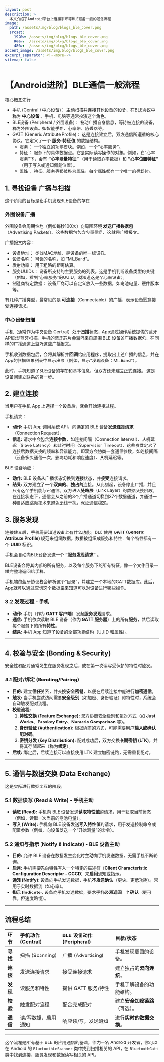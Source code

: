 ```yaml
---
layout: post
description: > 
  本文介绍了Android平台上连接手环等BLE设备一般的通信流程
image: 
  path: /assets/img/blog/blogs_ble_cover.png
  srcset: 
    1920w: /assets/img/blog/blogs_ble_cover.png
    960w:  /assets/img/blog/blogs_ble_cover.png
    480w:  /assets/img/blog/blogs_ble_cover.png
accent_image: /assets/img/blog/blogs_ble_cover.png
excerpt_separator: <!--more-->
sitemap: false
---
```

# 【Android进阶】BLE通信一般流程
核心概念先行
* 手机 (Central / 中心设备)： 主动扫描并连接其他设备的设备，在BLE协议中称为 **中心设备** 。手机、电脑等通常扮演这个角色。
* BLE设备 (Peripheral / 外围设备)： 被动广播自身信息，等待被连接的设备，称为外围设备。如智能手环、心率带、防丢器等。
* GATT (Generic Attribute Profile)： 这是连接建立后，双方通信所遵循的核心协议。它定义了一个 **服务-特征值** 的数据结构。
    * 服务： 一个独立的功能模块。例如，一个“心率服务”。
    * 特征： 服务下的具体数据点。它是实际读写操作的对象。例如，在“心率服务”下，会有 **“心率测量特征”** （用于读取心率数据）和 **“心率位置特征”** （用于写入或通知佩戴位置）。
    * 属性： 特征、服务等都被称为属性，每个属性都有一个唯一的标识符。

## 1. 寻找设备 广播与扫描
这个阶段的目标是让手机发现BLE设备的存在
### 外围设备广播
外围设备会周期性地（例如每秒100次）向周围环境 **发送广播数据包**（Advertising Packets）。这些数据包包含少量信息，这就是广播报文。

广播报文内容：
* 设备地址： 类似MAC地址，是设备的唯一标识符。
* 设备名称： 可读的名称，如 “MI_Band”。
* 发射功率： 用于粗略的距离估算。
* 服务UUIDs： 设备所支持的主要服务的列表。这是手机判断设备类型的关键（例如，看到“心率服务”的UUID，就知道这是个心率设备）。
* 制造商特定数据： 设备厂商可以自定义放入一些数据，如电池电量、硬件版本等。

有几种广播类型，最常见的是 **可连接**（Connectable）的广播，表示设备愿意接受连接请求。

### 中心设备扫描
手机（通常作为中央设备 Central）处于**扫描**状态，App通过操作系统提供的蓝牙API启动蓝牙扫描，手机的蓝牙芯片会监听来自周围 BLE 设备的广播数据包，在同样的广播通道上监听这些广播报文。

手机收到数据包后，会将其解析并**回调**给应用程序，提取出上述广播的信息，并在App的扫描结果列表中显示出来（例如，显示“发现设备：MI_Band”）。

此时，手机知道了BLE设备的存在和基本信息，但双方还未建立正式连接。
这是设备间建立联系的第一步。

## 2. 建立连接
当用户在手机 App 上选择一个设备后，就会开始连接过程。

手机请求：
* **动作:** 手机 App 调用系统 API，向选定的 BLE 设备**发送连接请求**（Connection Request）。
* **信息:** 请求中会包含**连接参数**，如连接间隔（Connection Interval）、从机延迟（Slave Latency）和超时时间（Supervision Timeout），这些参数定义了连接后数据交换的频率和容错能力。即双方会协商一套通信参数，如连接间隔（设备多久通信一次，影响功耗和响应速度）、从机延迟等。

BLE 设备响应：
* **动作:** BLE 设备从广播状态切换到**连接**状态，并**接受**连接请求。
* **结果:** 双方建立了一个**双向的、独占的**连接。从此刻起，设备停止广播，并且只有这个手机能与它通信。双方进入**链路层**（Link Layer）的数据交换阶段。在连接状态下，通信会从之前的3个广播通道切换到37个数据通道，并通过一种自适应跳频技术来避免无线干扰，保证通信稳定。

## 3. 服务发现
连接建立后，手机需要知道设备上有什么功能。BLE 使用 **GATT (Generic Attribute Profile)** 规范来组织数据。数据被组织成服务和特性，每个特性都有一个 **UUID** 标识。

手机会自动向BLE设备发送一个 **“服务发现请求”** 。

BLE设备会将其内部的所有服务，以及每个服务下的所有特征，像一个文件目录一样完整地返回给手机。

手机端的蓝牙协议栈会解析这个“目录”，并建立一个本地的GATT数据库。此后，App就可以通过查询这个数据库来知道可以对设备进行哪些操作。

### 3.2 发现过程 - 手机

* **动作:** 手机（作为 **GATT 客户端**）发起**服务发现**请求。
* **通信:** 手机依次读取 BLE 设备（作为 **GATT 服务器**）上的所有**服务**，然后读取每个服务下的所有**特性**。
* **结果:** 手机 App 知道了设备的全部功能结构（UUID 和属性）。

---

## 4. 校验与安全 (Bonding & Security)

安全性和配对通常发生在服务发现之后，或在第一次读写受保护的特性时触发。

### 4.1 配对/绑定 (Bonding/Pairing)

* **目的:** 建立**信任**关系，并交换**安全密钥**，以便在后续连接中能进行**加密通信**。
* **触发:** 当手机尝试访问需要**安全级别**（如加密、身份验证）的特性时，系统会自动触发配对流程。
* **校验流程:**
    1.  **特性交换 (Feature Exchange):** 双方协商安全级别和配对方式（如 **Just Works**、**Passkey Entry**、**Numeric Comparison** 等）。
    2.  **身份验证 (Authentication):** 根据协商的方式，可能需要用户**输入或确认配对码**。
    3.  **密钥分发 (Key Distribution):** 配对成功后，双方交换**长期密钥 (LTK)**，并将其存储起来（称为**绑定**）。
* **后续:** 绑定后，后续连接可以直接使用 LTK 建立加密链路，无需重复配对。

---

## 5. 通信与数据交换 (Data Exchange)

这是实际进行数据交互的阶段。

### 5.1 数据读写 (Read & Write) - 手机主动

* **读取 (Read):** 手机向 BLE 设备发送**读取特性值**的请求，用于获取当前状态（例如，读取一次当前的电池电量）。
* **写入 (Write):** 手机向 BLE 设备发送**写入特性值**的请求，用于发送控制命令或配置参数（例如，向设备发送一个“开始测量”的命令）。

### 5.2 通知与指示 (Notify & Indicate) - BLE 设备主动

* **目的:** 允许 BLE 设备在数据发生变化时**主动**向手机发送数据，无需手机不断轮询。
* **启用:** 手机需要先向特性写入一个特定的描述符（**Client Characteristic Configuration Descriptor - CCCD**）来**启用**通知或指示。
* **通知 (Notify):** 设备向手机发送数据，手机**不发送确认**（更快、更低功耗）。常用于实时数据流（如心率）。
* **指示 (Indicate):** 设备向手机发送数据，要求手机**必须返回一个确认**（更可靠，但速度略慢）。

---

## 流程总结

| 环节 | 手机动作 (Central) | BLE 设备动作 (Peripheral) | 目标/状态 |
| :--- | :--- | :--- | :--- |
| **寻找** | 扫描 (Scanning) | 广播 (Advertising) | 手机发现周围的设备。 |
| **连接** | 发送连接请求 | 接受连接请求 | 建立独占的**双向连接**。 |
| **发现** | 读服务和特性 | 提供 GATT 服务/特性 | 手机了解设备的功能结构。 |
| **校验** | 触发配对流程 | 配合完成配对 | 建立**安全加密链路**（可选）。 |
| **通信** | 读/写数据，启用通知 | 响应读/写，发送通知 | 进行**实时的数据交换**。 |

---

这个流程是所有基于 BLE 的应用通信的基础。作为一名 Android 开发者，你可以在 Android 的 `BluetoothLeScanner` 类中找到扫描相关的 API，在 `BluetoothGatt` 类中找到连接、服务发现和数据读写相关的 API。